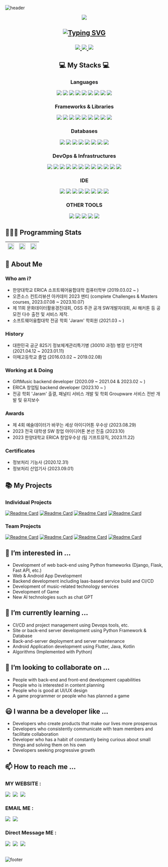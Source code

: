 <!-- Header Content -->
![header](https://capsule-render.vercel.app/api?type=waving&color=timeGradient&height=300&section=header&text=JunHyeok%20Lee&fontSize=90&fontAlign=50&fontAlignY=35&desc=bnbong's%20github&descSize=20&animation=fadeIn)

<!-- Github Trophy -->
<p align="center">
  <a>
    <a href="https://github.com/ryo-ma/github-profile-trophy">
    <img src="https://github-profile-trophy.vercel.app/?username=bnbong&title=MultipleLang,Followers,Repositories,Commits,Issues,PullRequest,Experience&theme=onedark&no-frame=true">
  </a>
</p>

<!-- About Me in one line + my contents. -->
<p align="center">
  <h2 align="center"><a href="https://git.io/typing-svg"><img src="https://readme-typing-svg.herokuapp.com?font=Fira+Code&pause=1000&random=false&width=600&lines=%F0%9F%91%8B+Hello!+This+is+JunHyeok+Lee%2C+bnbong!;I+am+a+developer+trying+to+solve+problems;+and+make+a+better+world" alt="Typing SVG" /></a><p align="center">
  </a>
    <a href="https://www.instagram.com/j_hyeok__lee/?hl=ko">
    <img src="https://img.shields.io/badge/follow_Instagram-E4405F?style=flat-square&logo=Instagram&logoColor=white&link=https://www.instagram.com/j_hyeok__lee/?hl=ko"/>
    <a href="https://www.facebook.com/profile.php?id=100007712465866">
    <img src="https://img.shields.io/badge/follow_Facebook-3b5998?style=flat-square&logo=Facebook&logoColor=white&link=https://www.facebook.com/profile.php?id=100007712465866">
    <a href="https://blog.naver.com/bnbong/">
    <img src="https://img.shields.io/badge/follow_Blog-2DB400?style=flat-square&logo=Naver&logoColor=white">
  </a>
</p></h2>


<!-- My Stacks -->
<p align="center">
  <h2 align="center">💻 My Stacks 💻</h2>
  <h3 align="center">Languages</h3>
  <div align="center">
    <img src="https://img.shields.io/badge/python-3670A0?style=flat-square&logo=Python&logoColor=ffdd54"/>
    <img src="https://img.shields.io/badge/java-%23ED8B00?style=flat-square&logo=openjdk&logoColor=white"/>
    <img src="https://img.shields.io/badge/C-A8B9CC?style=flat-square&logo=C&logoColor=white"/>
    <img src="https://img.shields.io/badge/C%2B%2B-00599C?style=flat-sqaure&logo=c%2B%2B&logoColor=white"/>
    <img src="https://img.shields.io/badge/R-276DC3?style=flat-square&logo=r&logoColor=white"/>
    <img src="https://img.shields.io/badge/Dart-FFFFFF?style=flat-square&logo=Dart&logoColor=blue"/>
    <img src="https://img.shields.io/badge/kotlin-%237F52FF.svg?style=flat-square&logo=kotlin&logoColor=white">
    <img src="https://img.shields.io/badge/javascript-%23323330.svg?style=flat-square&logo=javascript&logoColor=%23F7DF1E">
    <img src="https://img.shields.io/badge/markdown-%23000000.svg?style=flat-square&logo=markdown&logoColor=white">
  </div>
  <h3 align="center">Frameworks & Libraries</h3>
  <div align="center">
    <img src="https://img.shields.io/badge/FastAPI-109989?style=flat-square&logo=FastAPI&logoColor=white"/>
    <img src="https://img.shields.io/badge/Flask-000000?style=flat-square&logo=Flask&logoColor=white"/>
    <img src="https://img.shields.io/badge/Django-092E20?style=flat-square&logo=Django&logoColor=white"/>
    <img src="https://img.shields.io/badge/DJANGO-REST-ff1709?style=flat-square&logo=django&logoColor=white&color=ff1709&labelColor=gray">
    <img src="https://img.shields.io/badge/spring-%236DB33F.svg?style=flat-square&logo=spring&logoColor=white">
    <img src="https://img.shields.io/badge/Junit5-25A162?style=flat-square&logo=junit5&logoColor=white"/>
    <img src="https://img.shields.io/badge/Go-29BEB0?style=flat-square&logo=Go&logoColor=white"/>
    <img src="https://img.shields.io/badge/Flutter-%2302569B.svg?style=flat-square&logo=Flutter&logoColor=white"/>
    <img src="https://img.shields.io/badge/JWT-000000?style=flat-square&logo=JSON%20web%20tokens&logoColor=white"/>
  </div>
  <h3 align="center">Databases</h3>
  <div align="center">
    <img src="https://img.shields.io/badge/PostgreSQL-316192?style=flat-square&logo=PostgreSQL&logoColor=white"/>
    <img src="https://img.shields.io/badge/Mysql-005C84?style=flat-square&logo=MySql&logoColor=white"/>
    <img src="https://img.shields.io/badge/MariaDB-003545?style=flat-square&logo=mariadb&logoColor=white">
    <img src="https://img.shields.io/badge/SQLite-07405E?style=flat-square&style=for-the-badge&logo=sqlite&logoColor=white"/>
    <img src="https://img.shields.io/badge/redis-%23DD0031.svg?style=flat-square&logo=redis&logoColor=white">
    <img src="https://img.shields.io/badge/firebase-%23039BE5.svg?style=flat-sqaure&logo=firebase">
    <img src="https://img.shields.io/badge/MongoDB-4EA94B?style=flat-square&logo=MongoDB&logoColor=white"/>
    <img src="https://img.shields.io/badge/elasticsearch-005571?style=flat-square&logo=elasticsearch&logoColor=white"/>
  </div>
  <h3 align="center">DevOps & Infrastructures</h3>
  <div align="center">
    <img src="https://img.shields.io/badge/Github-092E20?style=flat-square&logo=Github&logoColor=white"/>
    <img src="https://img.shields.io/badge/Git-F05032?style=flat-square&logo=Git&logoColor=white"/>
    <img src="https://img.shields.io/badge/Jira-0052CC?style=flat-square&logo=Jira&logoColor=white"/>
    <img src="https://img.shields.io/badge/Jenkins-D24939?style=flat-sqaure&logo=Jenkins&logoColor=white"/>
    <img src="https://img.shields.io/badge/Github%20Actions-%232671E5.svg?style=flat-sqaure&logo=githubactions&logoColor=white">
    <img src="https://img.shields.io/badge/AWS-%23FF9900.svg?style=flat-sqaure&logo=amazon-aws&logoColor=white">
    <img src="https://img.shields.io/badge/azure-%230072C6.svg?style=flat-sqaure&logo=microsoftazure&logoColor=white">
    <img src="https://img.shields.io/badge/GoogleCloud-%234285F4.svg?style=flat-sqaure&logo=google-cloud&logoColor=white">
    <img src="https://img.shields.io/badge/Vultr-007BFC.svg?style=flat-sqaure&logo=vultr">
    <img src="https://img.shields.io/badge/firebase-%23039BE5.svg?style=flat-sqaure&logo=firebase">
    <img src="https://img.shields.io/badge/Github%20pages-121013?style=flat-sqaure&logo=github&logoColor=white">
    <img src="https://img.shields.io/badge/heroku-%23430098.svg?style=flat-sqaure&logo=heroku&logoColor=white">
  </div>
  <h3 align="center">IDE</h3>
  <div align="center">
    <img src="https://img.shields.io/badge/Android%20Studio-FFFFFF?style=flat-square&logo=Android%20Studio"/>
    <img src="https://img.shields.io/badge/Visual_Studio_Code-0078D4?style=flat-square&logo=visual%20studio%20code&logoColor=white"/>
    <img src="https://img.shields.io/badge/Eclipse-2C2255?style=flat-square&logo=eclipse&logoColor=white"/>
    <img src="https://img.shields.io/badge/IntelliJ_IDEA-000000.svg?style=flat-square&logo=intellij-idea&logoColor=white"/>
    <img src="https://img.shields.io/badge/PyCharm-000000.svg?&style=flat-square&logo=PyCharm&logoColor=white"/>
    <img src="https://img.shields.io/badge/RStudio-75AADB?style=flat-sqaure&logo=RStudio&logoColor=white"/>
    <img src="https://img.shields.io/badge/VIM-%2311AB00.svg?&style=flat-square&logo=vim&logoColor=white"/>
    <img src="https://img.shields.io/badge/Xcode-007ACC?style=flat-square&logo=Xcode&logoColor=white">
  </div>
  <h3 align="center">OTHER TOOLS</h3>
  <div align="center">
    <img src="https://img.shields.io/badge/Nginx-009639?style=flat-square&logo=nginx&logoColor=white"/>
    <img src="https://img.shields.io/badge/Postman-FF6C37?style=flat-square&logo=Postman&logoColor=white"/>
    <img src="https://img.shields.io/badge/Docker-0db7ed?style=flat-square&logo=Docker&logoColor=white"/>
    <img src="https://img.shields.io/badge/chatGPT-74aa9c?style=flat-square&logo=openai&logoColor=white">
    <img src="https://img.shields.io/badge/dependabot-025E8C?style=flat-square&logo=dependabot&logoColor=white">
  </div>
</p>


<!-- My Programming Stats -->
## 🧑🏻‍💻 Programming Stats
   
| <a href="https://github.com/anuraghazra/github-readme-stats"><img align="center" width="100%" src="https://github-readme-stats-git-masterrstaa-rickstaa.vercel.app/api?username=bnbong&count_private=true&theme=onedark" /> | <img align="center" width="100%" src="https://github-readme-stats-git-masterrstaa-rickstaa.vercel.app/api/top-langs/?username=bnbong&hide=css,html,javascript&langs_count=4&theme=onedark"/> | <a href="https://solved.ac/profile/bnbong"><img align="center" width="100%" src="http://mazassumnida.wtf/api/v2/generate_badge?boj=bnbong"/>|
| ------------- | ------------- | ------------- |


<!-- Main Contents -->
## 💬 About Me

### Who am i?

- 한양대학교 ERICA 소프트웨어융합대학 컴퓨터학부 (2019.03.02 ~ )
- 오픈소스 컨트리뷰션 아카데미 2023 멘티 (complete Challenges & Masters courses, 2023.07.08 ~ 2023.10.07)
- 제 11회 문화데이터활용경진대회, OSS 주관 공개 SW개발자대회, AI 해커톤 등 공모전 다수 출전 및 서비스 제작.
- 소프트웨어융합대학 전공 학회 'Jaram' 학회원 (2021.03 ~ )

### History

- 대한민국 공군 825기 정보체계관리특기병 (30010 과정) 병장 만기전역 (2021.04.12 ~ 2023.01.11)
- 이매고등학교 졸업 (2016.03.02 ~ 2019.02.08)

### Working at & Doing

- GiftMusic backend developer (2020.09 ~ 2021.04 & 2023.02 ~ )
- ERICA 창업팀 backend developer (2023.10 ~ )
- 전공 학회 'Jaram' 출결, 패널티 서비스 개발 및 학회 Groupware 서비스 전반 개발 및 유지보수

### Awards

- 제 4회 예술데이터가 바꾸는 세상 아이디어톤 우수상 (2023.08.29)
- 2023 전국 대학생 SW 창업 아이디어톤 본선 진출 (2023.10)
- 2023 한양대학교 ERICA 창업우수상 (팀 기프트뮤직, 2023.11.22)

### Certificates

- 정보처리 기능사 (2020.12.31)
- 정보처리 산업기사 (2023.09.01)

## 📚 My Projects

### Individual Projects
   
[![Readme Card](https://github-readme-stats-git-masterrstaa-rickstaa.vercel.app/api/pin/?username=bnbong&repo=KakaoTalk-channel-WeatherToday&theme=tokyonight)](https://github.com/bnbong/KakaoTalk-channel-WeatherToday)
[![Readme Card](https://github-readme-stats-git-masterrstaa-rickstaa.vercel.app/api/pin/?username=bnbong&repo=Myblog_backend&theme=tokyonight)](https://github.com/bnbong/Myblog_backend)
[![Readme Card](https://github-readme-stats-git-masterrstaa-rickstaa.vercel.app/api/pin/?username=bnbong&repo=TooKindFriendChat&theme=tokyonight)](https://github.com/bnbong/TooKindFriendChat.git)
[![Readme Card](https://github-readme-stats-git-masterrstaa-rickstaa.vercel.app/api/pin/?username=bnbong&repo=FribyRunner&theme=tokyonight)](https://github.com/bnbong/FribyRunner.git)



### Team Projects
[![Readme Card](https://github-readme-stats-git-masterrstaa-rickstaa.vercel.app/api/pin/?username=bnbong&repo=Project-Pinned&theme=tokyonight&show_owner=true)](https://github.com/bnbong/Project-Pinned)
[![Readme Card](https://github-readme-stats-git-masterrstaa-rickstaa.vercel.app/api/pin/?username=bnbong&repo=record-music-backend&theme=tokyonight&show_owner=true)](https://github.com/bnbong/record-music-backend)
[![Readme Card](https://github-readme-stats-git-masterrstaa-rickstaa.vercel.app/api/pin/?username=bnbong&repo=Awesome_ChattingApp&theme=tokyonight&show_owner=true)](https://github.com/bnbong/Awesome_ChattingApp)
[![Readme Card](https://github-readme-stats-git-masterrstaa-rickstaa.vercel.app/api/pin/?username=bnbong&repo=SETB-BestPractice&theme=tokyonight&show_owner=true)](https://github.com/bnbong/SETB-BestPractice)

## 👀 I’m interested in ...

- Development of web back-end using Python frameworks (Django, Flask, Fast API, etc.)
- Web & Android App Development
- Backend development including Iaas-based service build and CI/CD
- Development of music-related technology services
- Development of Game
- New AI technologies such as chat GPT

## 🌱 I’m currently learning ...

- CI/CD and project management using Devops tools, etc.
- Site or back-end server development using Python Framework & Database
- Back-and-server deployment and server maintenance
- Android Application development using Flutter, Java, Kotlin
- Algorithms (Implemented with Python)

## 💞️ I’m looking to collaborate on ...

- People with back-end and front-end development capabilities
- People who is interested in content planning
- People who is good at UI/UX design
- A game programmer or people who has planned a game

## 😃 I wanna be a developer like ...

- Developers who create products that make our lives more prosperous
- Developers who consistently communicate with team members and facilitate collaboration
- Developer who has a habit of constantly being curious about small things and solving them on his own
- Developers seeking progressive growth


## 📫 How to reach me ...

### MY WEBSITE :

<div>
  <a href="https://github.com/bnbong/"><img src="https://img.shields.io/badge/GitHub-181717?style=flat-square&logo=GitHub"/></a>&nbsp
  <a href="https://bnbongdevstory.tistory.com/"><img src="https://img.shields.io/badge/my tistory-000000?style=flat-square&logo=About.me&logoColor=white"/></a>&nbsp
  <a href="https://blog.naver.com/bnbong"><img src="https://img.shields.io/badge/my blog-000000?style=flat-square&logo=About.me&logoColor=white"/></a>&nbsp

</div>

### EMAIL ME :

<div>
   <a href="mailto:bbbong9@gmail.com"><img src="https://img.shields.io/badge/Gmail-d14836?style=flat-square&logo=Gmail&logoColor=white&link=bbbong9@gmail.com"/></a>&nbsp
   <a href="mailto:bnbong@naver.com"><img src="https://img.shields.io/badge/Naver-2DB400?style=flat-square&logo=Naver&logoColor=white&link=bnbong@naver.com"/></a>&nbsp
</div>

### Direct Message ME :

<div>
   <a href="https://www.instagram.com/j_hyeok__lee/?hl=ko"><img src="https://img.shields.io/badge/Instagram-E4405F?style=flat-square&logo=Instagram&logoColor=white&link=https://www.instagram.com/j_hyeok__lee/?hl=ko"/></a>&nbsp
   <a href="https://www.facebook.com/profile.php?id=100007712465866"><img src="https://img.shields.io/badge/Facebook-3b5998?style=flat-square&logo=Facebook&logoColor=white&link=https://www.facebook.com/profile.php?id=100007712465866"/></a>&nbsp
   <a href="https://www.linkedin.com/in/%EC%A4%80%ED%98%81-%EC%9D%B4-669733231/"><img src="https://img.shields.io/badge/LinkedIn-0077B5?style=flat-square&logo=linkedin&logoColor=white"/></a>&nbsp
</div>
<br>

<!-- Footer Content -->
![footer](https://capsule-render.vercel.app/api?section=footer&type=waving&color=timeGradient)

<!---
bnbong/bnbong is a ✨ special ✨ repository because its `README.md` (this file) appears on your GitHub profile.
You can click the Preview link to take a look at your changes.
--->
